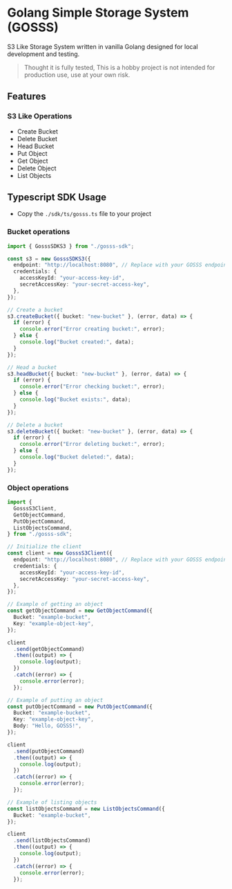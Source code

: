 # Golang Simple Storage System (GOSSS)

S3 Like Storage System written in vanilla Golang designed for local development and testing.

> Thought it is fully tested, This is a hobby project is not intended for production use, use at your own risk.

## Features

### S3 Like Operations

- Create Bucket
- Delete Bucket
- Head Bucket
- Put Object
- Get Object
- Delete Object
- List Objects

## Typescript SDK Usage

- Copy the `./sdk/ts/gosss.ts` file to your project

### Bucket operations

```typescript
import { GosssSDKS3 } from "./gosss-sdk";

const s3 = new GosssSDKS3({
  endpoint: "http://localhost:8080", // Replace with your GOSSS endpoint
  credentials: {
    accessKeyId: "your-access-key-id",
    secretAccessKey: "your-secret-access-key",
  },
});

// Create a bucket
s3.createBucket({ bucket: "new-bucket" }, (error, data) => {
  if (error) {
    console.error("Error creating bucket:", error);
  } else {
    console.log("Bucket created:", data);
  }
});

// Head a bucket
s3.headBucket({ bucket: "new-bucket" }, (error, data) => {
  if (error) {
    console.error("Error checking bucket:", error);
  } else {
    console.log("Bucket exists:", data);
  }
});

// Delete a bucket
s3.deleteBucket({ bucket: "new-bucket" }, (error, data) => {
  if (error) {
    console.error("Error deleting bucket:", error);
  } else {
    console.log("Bucket deleted:", data);
  }
});
```

### Object operations

```typescript
import {
  GosssS3Client,
  GetObjectCommand,
  PutObjectCommand,
  ListObjectsCommand,
} from "./gosss-sdk";

// Initialize the client
const client = new GosssS3Client({
  endpoint: "http://localhost:8080", // Replace with your GOSSS endpoint
  credentials: {
    accessKeyId: "your-access-key-id",
    secretAccessKey: "your-secret-access-key",
  },
});

// Example of getting an object
const getObjectCommand = new GetObjectCommand({
  Bucket: "example-bucket",
  Key: "example-object-key",
});

client
  .send(getObjectCommand)
  .then((output) => {
    console.log(output);
  })
  .catch((error) => {
    console.error(error);
  });

// Example of putting an object
const putObjectCommand = new PutObjectCommand({
  Bucket: "example-bucket",
  Key: "example-object-key",
  Body: "Hello, GOSSS!",
});

client
  .send(putObjectCommand)
  .then((output) => {
    console.log(output);
  })
  .catch((error) => {
    console.error(error);
  });

// Example of listing objects
const listObjectsCommand = new ListObjectsCommand({
  Bucket: "example-bucket",
});

client
  .send(listObjectsCommand)
  .then((output) => {
    console.log(output);
  })
  .catch((error) => {
    console.error(error);
  });
```
